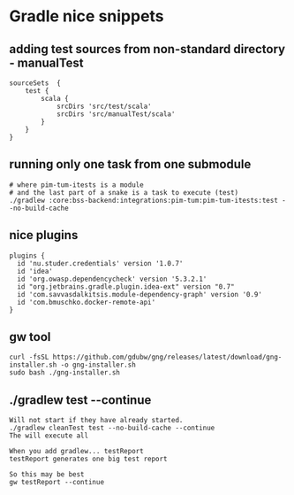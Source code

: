 # Gradle nice snippets 

## adding test sources from non-standard directory - manualTest 

    sourceSets  {
        test {
            scala {
                srcDirs 'src/test/scala'
                srcDirs 'src/manualTest/scala'
            }
        }
    }
 
## running only one task from one submodule

    # where pim-tum-itests is a module
    # and the last part of a snake is a task to execute (test)
    ./gradlew :core:bss-backend:integrations:pim-tum:pim-tum-itests:test --no-build-cache


## nice plugins

    plugins {
      id 'nu.studer.credentials' version '1.0.7'
      id 'idea'
      id 'org.owasp.dependencycheck' version '5.3.2.1'
      id "org.jetbrains.gradle.plugin.idea-ext" version "0.7"
      id 'com.savvasdalkitsis.module-dependency-graph' version '0.9'
      id 'com.bmuschko.docker-remote-api'
    } 

##  gw tool

    curl -fsSL https://github.com/gdubw/gng/releases/latest/download/gng-installer.sh -o gng-installer.sh
    sudo bash ./gng-installer.sh

## ./gradlew test --continue

    Will not start if they have already started.    
    ./gradlew cleanTest test --no-build-cache --continue 
    The will execute all

    When you add gradlew... testReport
    testReport generates one big test report
    
    So this may be best 
    gw testReport --continue
